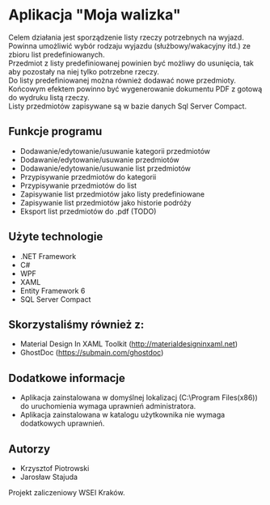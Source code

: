 # Aplikacja "Moja walizka"

Celem działania jest sporządzenie listy rzeczy potrzebnych na wyjazd.\
Powinna umożliwić wybór rodzaju wyjazdu (służbowy/wakacyjny itd.) ze zbioru list predefiniowanych.\
Przedmiot z listy predefiniowanej powinien być możliwy do usunięcia, tak aby pozostały na niej tylko potrzebne rzeczy.\
Do listy predefiniowanej można również dodawać nowe przedmioty.\
Końcowym efektem powinno być wygenerowanie dokumentu PDF z gotową do wydruku listą rzeczy.\
Listy przedmiotów zapisywane są w bazie danych Sql Server Compact.

## Funkcje programu

- Dodawanie/edytowanie/usuwanie kategorii przedmiotów
- Dodawanie/edytowanie/usuwanie przedmiotów
- Dodawanie/edytowanie/usuwanie list przedmiotów
- Przypisywanie przedmiotów do kategorii
- Przypisywanie przedmiotów do list
- Zapisywanie list przedmiotów jako listy predefiniowane
- Zapisywanie list przedmiotów jako historie podróży
- Eksport list przedmiotów do .pdf (TODO)

## Użyte technologie
- .NET Framework
- C#
- WPF
- XAML
- Entity Framework 6
- SQL Server Compact

## Skorzystaliśmy również z:
- Material Design In XAML Toolkit (http://materialdesigninxaml.net)
- GhostDoc (https://submain.com/ghostdoc)

## Dodatkowe informacje

- Aplikacja zainstalowana w domyślnej lokalizacj (C:\Program Files(x86)\) do uruchomienia wymaga uprawnień administratora.
- Aplikacja zainstalowana w katalogu użytkownika nie wymaga dodatkowych uprawnień.

## Autorzy
- Krzysztof Piotrowski
- Jarosław Stajuda

Projekt zaliczeniowy WSEI Kraków.
